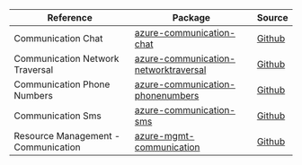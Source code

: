 | Reference | Package | Source |
|---|---|---|
|Communication Chat|[azure-communication-chat](azure-communication-chat/test)|[Github](github.com)|
|Communication Network Traversal|[azure-communication-networktraversal](azure-communication-networktraversal/test)|[Github](github.com/blob/main/sdk/communication/azure-communication-networktraversal)|
|Communication Phone Numbers|[azure-communication-phonenumbers](azure-communication-phonenumbers/test)|[Github](github.com)|
|Communication Sms|[azure-communication-sms](azure-communication-sms/test)|[Github](github.com)|
|Resource Management - Communication|[azure-mgmt-communication](azure-mgmt-communication/test)|[Github](github.com)|